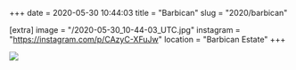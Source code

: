 +++
date = 2020-05-30 10:44:03
title = "Barbican"
slug = "2020/barbican"

[extra]
image = "/2020-05-30_10-44-03_UTC.jpg"
instagram = "https://instagram.com/p/CAzyC-XFuJw"
location = "Barbican Estate"
+++

<img src="/2020-05-30_10-44-03_UTC.jpg" />
